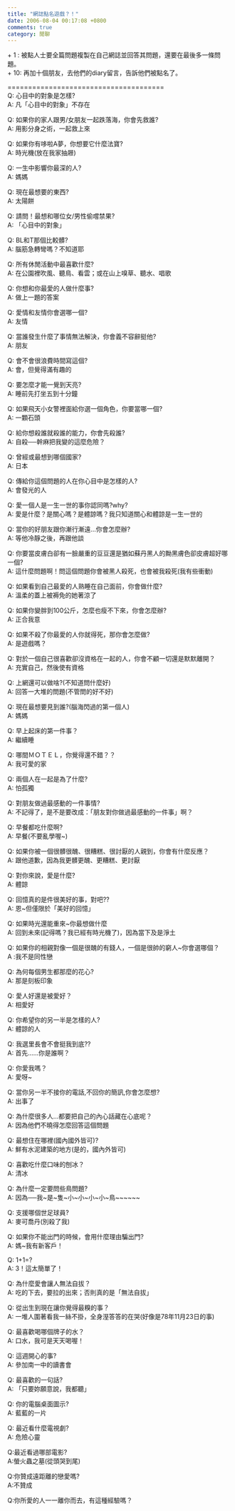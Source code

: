 ```yaml
---
title: "網誌點名遊戲？！"
date: 2006-08-04 00:17:08 +0800
comments: true
category: 閒聊
---
```


<p>+ 1 : 被點人士要全篇問題複製在自己網誌並回答其問題，還要在最後多一條問題。 <br />+ 10: 再加十個朋友，去他們的diary留言，告訴他們被點名了。 </p><p>====================================== <br />Q: 心目中的對象是怎樣? <br />A: 凡「心目中的對象」不存在</p><p>Q: 如果你的家人跟男/女朋友一起跌落海，你會先救誰? <br />A: 用影分身之術，一起救上來</p><p>Q: 如果你有哆啦A夢，你想要它什麼法寶?<br />A: 時光機(放在我家抽屜)</p><p>Q: 一生中影響你最深的人? <br />A: 媽媽</p><p>Q: 現在最想要的東西? <br />A: 太陽餅</p><p>Q: 請問！最想和哪位女/男性偷嚐禁果? <br />A: 「心目中的對象」</p><p>Q: BL和T那個比較髒? <br />A: 腦筋急轉彎嗎？不知道耶</p><p>Q: 所有休閒活動中最喜歡什麼? <br />A: 在公園裡吹風、聽鳥、看雲；或在山上嗅草、聽水、唱歌</p><p>Q: 你想和你最愛的人做什麼事? <br />A: 做上一題的答案</p><p>Q: 愛情和友情你會選哪一個? <br />A: 友情</p><p>Q: 當誰發生什麼了事情無法解決，你會義不容辭挺他? <br />A: 朋友</p><p>Q: 會不會很浪費時間寫這個? <br />A: 會，但覺得滿有趣的</p><p>Q: 要怎麼才能一覺到天亮? <br />A: 睡前先打坐五到十分鐘</p><p>Q: 如果飛天小女警裡面給你選一個角色，你要當哪一個? <br />A: 一顆石頭</p><p>Q: 給你想殺誰就殺誰的能力，你會先殺誰? <br />A: 自殺──幹麻把我變的這麼危險？</p><p>Q: 曾經或最想到哪個國家? <br />A: 日本</p><p>Q: 傳給你這個問題的人在你心目中是怎樣的人? <br />A: 會發光的人</p><p>Q: 愛一個人是一生一世的事你認同嗎?why? <br />A: 愛是什麼？是關心嗎？是體諒嗎？我只知道關心和體諒是一生一世的</p><p>Q: 當你的好朋友跟你漸行漸遠...你會怎麼辦? <br />A: 等他冷靜之後，再跟他談</p><p>Q: 你要當皮膚白卻有一臉嚴重的豆豆還是猶如蘇丹黑人的黝黑膚色卻皮膚超好哪一個?<br />A: 這什麼問題啊！問這個問題你會被黑人殺死，也會被我殺死(我有些衝動)</p><p>Q: 如果看到自己最愛的人熟睡在自己面前，你會做什麼? <br />A: 溫柔的蓋上被褥免的她著涼了</p><p>Q: 如果你變胖到100公斤，怎麼也瘦不下來，你會怎麼辦? <br />A: 正合我意</p><p>Q: 如果不殺了你最愛的人你就得死，那你會怎麼做? <br />A: 是遊戲嗎？</p><p>Q: 對於一個自己很喜歡卻沒資格在一起的人，你會不顧一切還是默默離開？ <br />A: 充實自己，然後使有資格</p><p>Q: 上網還可以做啥?(不知道問什麼好) <br />A: 回答一大堆的問題(不管問的好不好)</p><p>Q: 現在最想要見到誰?(腦海閃過的第一個人) <br />A: 媽媽</p><p>Q: 早上起床的第一件事？ <br />A: 繼續睡</p><p>Q: 哪間ＭＯＴＥＬ，你覺得還不錯？？ <br />A: 我可愛的家</p><p>Q: 兩個人在一起是為了什麼? <br />A: 怕孤獨</p><p>Q: 對朋友做過最感動的一件事情? <br />A: 不記得了，是不是要改成：「朋友對你做過最感動的一件事」啊？</p><p>Q: 早餐都吃什麼啊? <br />A: 早餐(不要亂學喔~)</p><p>Q: 如果你被一個很髒很醜、很糟糕、很討厭的人親到，你會有什麼反應？ <br />A: 跟他道歉，因為我更髒更醜、更糟糕、更討厭</p><p>Q: 對你來說，愛是什麼? <br />A: 體諒</p><p>Q: 回憶真的是件很美好的事，對吧?? <br />A: 恩~但僅限於「美好的回憶」</p><p>Q: 如果時光還能重來~你最想做什麼 <br />A: 回到未來(記得嗎？我已經有時光機了)，因為當下及是淨土</p><p>Q: 如果你的相親對像一個是很醜的有錢人，一個是很帥的窮人~你會選哪個？ <br />A :我不是同性戀</p><p>Q: 為何每個男生都那麼的花心? <br />A: 那是刻板印象</p><p>Q: 愛人好還是被愛好？ <br />A: 相愛好 </p><p>Q: 你希望你的另一半是怎樣的人? <br />A: 體諒的人</p><p>Q: 我選里長會不會挺我到底?? <br />A: 首先......你是誰啊？</p><p>Q: 你愛我嗎？<br />A: 愛呀~</p><p>Q: 當你另一半不接你的電話,不回你的簡訊,你會怎麼想? <br />A: 出事了</p><p>Q: 為什麼很多人...都要把自己的內心話藏在心底呢？<br />A: 因為他們不曉得怎麼回答這個問題</p><p>Q: 最想住在哪裡(國內國外皆可)?<br />A: 鮮有水泥建築的地方(是的，國內外皆可)</p><p>Q: 喜歡吃什麼口味的刨冰？<br />A: 清冰</p><p>Q: 為什麼一定要問些鳥問題?<br />A: 因為──我~是~隻~小~小~小~小~鳥~~~~~~</p><p>Q: 支援哪個世足球員?<br />A: 麥可喬丹(別殺了我)</p><p>Q: 如果你不能出門的時候，會用什麼理由騙出門?<br />A: 媽~我有新客戶！</p><p>Q: 1+1=?<br />A: 3！這太簡單了！</p><p>Q: 為什麼愛會讓人無法自拔？<br />A: 吃的下去，要拉的出來；否則真的是「無法自拔」</p><p>Q: 從出生到現在讓你覺得最糗的事？<br />A: 一堆人圍著看我一絲不掛，全身溼答答的在哭(好像是78年11月23日的事)</p><p>Q: 最喜歡喝哪個牌子的水？<br />A: 口水，我可是天天喝喔！</p><p>Q: 這週開心的事?<br />A: 參加南一中的讀書會</p><p>Q: 最喜歡的一句話?<br />A: 「只要妳願意說，我都聽」</p><p>Q: 你的電腦桌面圖示? <br />A: 藍藍的一片</p><p>Q: 最近看什麼電視劇?<br />A: 危險心靈</p><p>Q:最近看過哪部電影?<br />A:螢火蟲之墓(從頭哭到尾)</p><p>Q:你贊成遠距離的戀愛嗎?<br />A:不贊成</p><p>Q:你所愛的人一一離你而去，有這種經驗嗎？</p>
